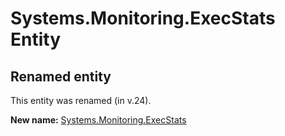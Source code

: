 # Systems.Monitoring.ExecStats Entity

## Renamed entity

This entity was renamed (in v.24).

**New name:** [Systems.Monitoring.ExecStats](Systems.Monitoring.ExecStats.md)
